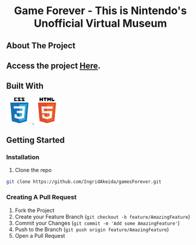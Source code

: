 

<br/>
<div align="center">
  <h1 text-align="center">Game Forever - This is Nintendo's Unofficial Virtual Museum</h1>
</div>

## About The Project 

<i>
 

</i>

## Access the project [Here](https://games-forever.netlify.app/). 


<!--<div align="center">
<img src="https://sobreadalovelace.netlify.app/" alt="print" width="500" height="500"/>
</div>-->


## Built With

<p align="left"> 
   
  <a href="https://www.w3schools.com/css/" target="_blank" rel="noreferrer"> 
    <img src="https://raw.githubusercontent.com/devicons/devicon/master/icons/css3/css3-original-wordmark.svg" alt="css3" width="70" height="70"/> 
  </a> 
  
  <a href="https://www.w3.org/html/" target="_blank" rel="noreferrer"> 
    <img src="https://raw.githubusercontent.com/devicons/devicon/master/icons/html5/html5-original-wordmark.svg" alt="html5" width="70" height="70"/> 
  </a> 

</p>


## Getting Started

### Installation

1. Clone the repo

```sh
git clone https://github.com/IngridAkeida/gamesForever.git
```

### Creating A Pull Request

1. Fork the Project
2. Create your Feature Branch (`git checkout -b feature/AmazingFeature`)
3. Commit your Changes (`git commit -m 'Add some AmazingFeature'`)
4. Push to the Branch (`git push origin feature/AmazingFeature`)
5. Open a Pull Request
